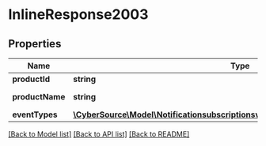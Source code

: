 # InlineResponse2003

## Properties
Name | Type | Description | Notes
------------ | ------------- | ------------- | -------------
**productId** | **string** | Product ID. | [optional] 
**productName** | **string** | Product Name. | [optional] 
**eventTypes** | [**\CyberSource\Model\Notificationsubscriptionsv1productsorganizationIdEventTypes[]**](Notificationsubscriptionsv1productsorganizationIdEventTypes.md) |  | [optional] 

[[Back to Model list]](../README.md#documentation-for-models) [[Back to API list]](../README.md#documentation-for-api-endpoints) [[Back to README]](../README.md)


